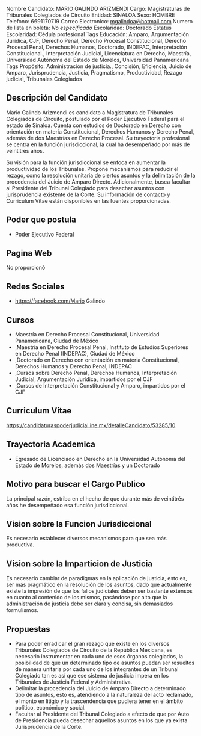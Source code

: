 Nombre Candidato: MARIO GALINDO ARIZMENDI
Cargo: Magistraturas de Tribunales Colegiados de Circuito
Entidad: SINALOA
Sexo: HOMBRE
Telefono: 6691170719
Correo Electronico: mgalindoa@hotmail.com
Numero de lista en boleta: *No especificado*
Escolaridad: Doctorado
Estatus Escolaridad: Cédula profesional
Tags Educación: Amparo, Argumentación Jurídica, CJF, Derecho Penal, Derecho Procesal Constitucional, Derecho Procesal Penal, Derechos Humanos, Doctorado, INDEPAC, Interpretación Constitucional., Interpretación Judicial, Licenciatura en Derecho, Maestría, Universidad Autónoma del Estado de Morelos, Universidad Panamericana
Tags Propósito: Administración de justicia., Concisión, Eficiencia, Juicio de Amparo, Jurisprudencia, Justicia, Pragmatismo, Productividad, Rezago judicial, Tribunales Colegiados


## Descripción del Candidato 

Mario Galindo Arizmendi es candidato a Magistratura de Tribunales Colegiados de Circuito, postulado por el Poder Ejecutivo Federal para el estado de Sinaloa. Cuenta con estudios de Doctorado en Derecho con orientación en materia Constitucional, Derechos Humanos y Derecho Penal, además de dos Maestrías en Derecho Procesal. Su trayectoria profesional se centra en la función jurisdiccional, la cual ha desempeñado por más de veintitrés años.

Su visión para la función jurisdiccional se enfoca en aumentar la productividad de los Tribunales. Propone mecanismos para reducir el rezago, como la resolución unitaria de ciertos asuntos y la delimitación de la procedencia del Juicio de Amparo Directo. Adicionalmente, busca facultar al Presidente del Tribunal Colegiado para desechar asuntos con jurisprudencia existente de la Corte. Su información de contacto y Curriculum Vitae están disponibles en las fuentes proporcionadas.


## Poder que postula

- Poder Ejecutivo Federal


## Pagina Web

No proporcionó


## Redes Sociales

- https://facebook.com/Mario Galindo


## Cursos

- Maestría en Derecho Procesal Constitucional, Universidad Panamericana, Ciudad de México
- ,Maestría en Derecho Procesal Penal, Instituto de Estudios Superiores en Derecho Penal (INDEPAC), Ciudad de México
- ,Doctorado en Derecho con orientación en materia Constitucional, Derechos Humanos y Derecho Penal, INDEPAC
- ,Cursos sobre Derecho Penal, Derechos Humanos, Interpretación Judicial, Argumentación Jurídica, impartidos por el CJF
- ,Cursos de Interpretación Constitucional y Amparo, impartidos por el CJF


## Curriculum Vitae

https://candidaturaspoderjudicial.ine.mx/detalleCandidato/53285/10


## Trayectoria Academica

- Egresado de Licenciado en Derecho en la Universidad Autónoma del Estado de Morelos, además dos Maestrías y un Doctorado


## Motivo para buscar el Cargo Publico

La principal razón, estriba en el hecho de que durante más de veintitrés años he desempeñado esa función jurisdiccional.


## Vision sobre la Funcion Jurisdiccional

Es necesario establecer diversos mecanismos para que sea más productiva.


## Vision sobre la Imparticion de Justicia

Es necesario cambiar de paradigmas en la aplicación de justicia, esto es, ser más pragmático en la resolución de los asuntos, dado que actualmente existe la impresión de que los fallos judiciales deben ser bastante extensos en cuanto al contenido de los mismos, pasándose por alto que la administración de justicia debe ser clara y concisa, sin demasiados formulismos.


## Propuestas

- Para poder erradicar el gran rezago que existe en los diversos Tribunales Colegiados de Circuito de la República Mexicana, es necesario instrumentar en cada uno de esos órganos colegiados, la posibilidad de que un determinado tipo de asuntos puedan ser resueltos de manera unitaria por cada uno de los integrantes de un Tribunal Colegiado tan es así que ese sistema de justicia impera en los Tribunales de Justicia Federal y Administrativa.
- Delimitar la procedencia del Juicio de Amparo Directo a determinado tipo de asuntos, esto es, atendiendo a la naturaleza del acto reclamado, el monto en litigio y la trascendencia que pudiera tener en el ámbito político, económico y social.
- Facultar al Presidente del Tribunal Colegiado a efecto de que por Auto de Presidencia pueda desechar aquellos asuntos en los que ya exista Jurisprudencia de la Corte.

